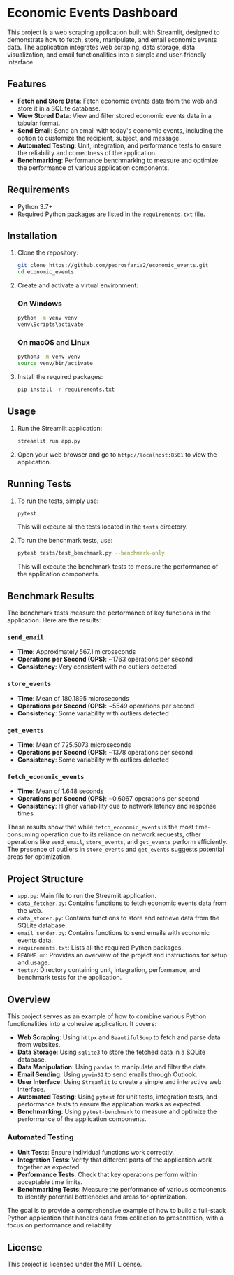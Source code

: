 # Economic Events Dashboard

This project is a web scraping application built with Streamlit, designed to demonstrate how to fetch, store, manipulate, and email economic events data. The application integrates web scraping, data storage, data visualization, and email functionalities into a simple and user-friendly interface.

## Features

- **Fetch and Store Data**: Fetch economic events data from the web and store it in a SQLite database.
- **View Stored Data**: View and filter stored economic events data in a tabular format.
- **Send Email**: Send an email with today's economic events, including the option to customize the recipient, subject, and message.
- **Automated Testing**: Unit, integration, and performance tests to ensure the reliability and correctness of the application.
- **Benchmarking**: Performance benchmarking to measure and optimize the performance of various application components.

## Requirements

- Python 3.7+
- Required Python packages are listed in the `requirements.txt` file.

## Installation

1. Clone the repository:

    ```bash
    git clone https://github.com/pedrosfaria2/economic_events.git
    cd economic_events
    ```

2. Create and activate a virtual environment:

    ### On Windows

    ```bash
    python -m venv venv
    venv\Scripts\activate
    ```

    ### On macOS and Linux

    ```bash
    python3 -m venv venv
    source venv/bin/activate
    ```

3. Install the required packages:

    ```bash
    pip install -r requirements.txt
    ```

## Usage

1. Run the Streamlit application:

    ```bash
    streamlit run app.py
    ```

2. Open your web browser and go to `http://localhost:8501` to view the application.

## Running Tests

1. To run the tests, simply use:

    ```bash
    pytest
    ```

    This will execute all the tests located in the `tests` directory.

2. To run the benchmark tests, use:

    ```bash
    pytest tests/test_benchmark.py --benchmark-only
    ```

    This will execute the benchmark tests to measure the performance of the application components.

## Benchmark Results

The benchmark tests measure the performance of key functions in the application. Here are the results:

### `send_email`
- **Time**: Approximately 567.1 microseconds
- **Operations per Second (OPS)**: ~1763 operations per second
- **Consistency**: Very consistent with no outliers detected

### `store_events`
- **Time**: Mean of 180.1895 microseconds
- **Operations per Second (OPS)**: ~5549 operations per second
- **Consistency**: Some variability with outliers detected

### `get_events`
- **Time**: Mean of 725.5073 microseconds
- **Operations per Second (OPS)**: ~1378 operations per second
- **Consistency**: Some variability with outliers detected

### `fetch_economic_events`
- **Time**: Mean of 1.648 seconds
- **Operations per Second (OPS)**: ~0.6067 operations per second
- **Consistency**: Higher variability due to network latency and response times

These results show that while `fetch_economic_events` is the most time-consuming operation due to its reliance on network requests, other operations like `send_email`, `store_events`, and `get_events` perform efficiently. The presence of outliers in `store_events` and `get_events` suggests potential areas for optimization.

## Project Structure

- `app.py`: Main file to run the Streamlit application.
- `data_fetcher.py`: Contains functions to fetch economic events data from the web.
- `data_storer.py`: Contains functions to store and retrieve data from the SQLite database.
- `email_sender.py`: Contains functions to send emails with economic events data.
- `requirements.txt`: Lists all the required Python packages.
- `README.md`: Provides an overview of the project and instructions for setup and usage.
- `tests/`: Directory containing unit, integration, performance, and benchmark tests for the application.

## Overview

This project serves as an example of how to combine various Python functionalities into a cohesive application. It covers:
- **Web Scraping**: Using `httpx` and `BeautifulSoup` to fetch and parse data from websites.
- **Data Storage**: Using `sqlite3` to store the fetched data in a SQLite database.
- **Data Manipulation**: Using `pandas` to manipulate and filter the data.
- **Email Sending**: Using `pywin32` to send emails through Outlook.
- **User Interface**: Using `Streamlit` to create a simple and interactive web interface.
- **Automated Testing**: Using `pytest` for unit tests, integration tests, and performance tests to ensure the application works as expected.
- **Benchmarking**: Using `pytest-benchmark` to measure and optimize the performance of the application components.

### Automated Testing

- **Unit Tests**: Ensure individual functions work correctly.
- **Integration Tests**: Verify that different parts of the application work together as expected.
- **Performance Tests**: Check that key operations perform within acceptable time limits.
- **Benchmarking Tests**: Measure the performance of various components to identify potential bottlenecks and areas for optimization.

The goal is to provide a comprehensive example of how to build a full-stack Python application that handles data from collection to presentation, with a focus on performance and reliability.

## License

This project is licensed under the MIT License.
